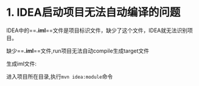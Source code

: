 # 1. IDEA启动项目无法自动编译的问题

IDEA中的==**.iml**==文件是项目标识文件，缺少了这个文件，IDEA就无法识别项目。

缺少==**.iml**==文件,run项目无法自动compile生成target文件

生成iml文件:

进入项目所在目录,执行`mvn idea:module`命令

